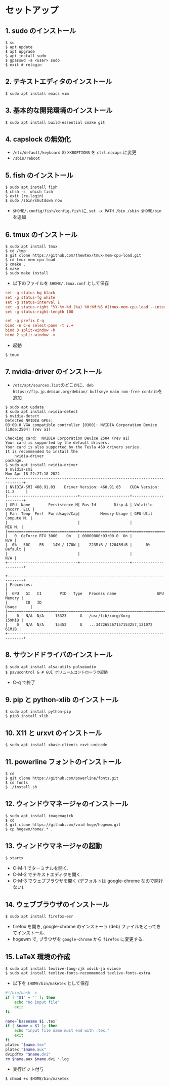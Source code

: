 # セットアップ
## 1. sudo のインストール
```shellsession
$ su
$ apt update
$ apt upgrade
$ apt install sudo
$ gpasswd -a <user> sudo
$ exit # relogin
```

## 2. テキストエディタのインストール

```shellsession
$ sudo apt install emacs vim
```

## 3. 基本的な開発環境のインストール
```shellsession
$ sudo apt install build-essential cmake git
```

## 4. capslock の無効化
- `/etc/default/keyboard` の `XKBOPTIONS` を `ctrl:nocaps` に変更
- `/sbin/reboot`

## 5. fish のインストール
```shellsession
$ sudo apt install fish
$ chsh -s `which fish`
$ exit (re-login)
$ sudo /sbin/shutdown now
```

- `$HOME/.config/fish/config.fish` に, `set -x PATH /bin /sbin $HOME/bin` を追加
    
## 6. tmux のインストール
```shellsession
$ sudo apt install tmux
$ cd /tmp
$ git clone https://github.com/thewtex/tmux-mem-cpu-load.git
$ cd tmux-mem-cpu-load
$ cmake .
$ make 
$ sudo make install
```

- 以下のファイルを `$HOME/.tmux.conf` として保存
```conf
set -g status-bg black
set -g status-fg white
set -g status-interval 1
set -g status-right "%Y-%m-%d (%a) %H:%M:%S #(tmux-mem-cpu-load --interval 1 --averages-count 0 --cpu-mode 1 --powerline-right --graph-lines 0)"
set -g status-right-length 100

set -g prefix C-q
bind -n C-o select-pane -t :.+
bind 3 split-window -h
bind 2 split-window -v
```

- 起動
```
$ tmux
```

## 7. nvidia-driver のインストール
- `/etc/apt/sources.list`のどこかに、`deb https://ftp.jp.debian.org/debian/ bullseye main non-free contrib`を追加
   
```
$ sudo apt update
$ sudo apt install nvidia-detect
$ nvidia-detect
Detected NVIDIA GPUs:
03:00.0 VGA compatible controller [0300]: NVIDIA Corporation Device [10de:2504] (rev a1)

Checking card:  NVIDIA Corporation Device 2504 (rev a1)
Your card is supported by the default drivers.
Your card is also supported by the Tesla 460 drivers series.
It is recommended to install the
    nvidia-driver
package.
$ sudo apt install nvidia-driver
$ nvidia-smi
Mon Apr 18 22:27:18 2022
+-----------------------------------------------------------------------------+
| NVIDIA-SMI 460.91.03    Driver Version: 460.91.03    CUDA Version: 11.2     |
|-------------------------------+----------------------+----------------------+
| GPU  Name        Persistence-M| Bus-Id        Disp.A | Volatile Uncorr. ECC |
| Fan  Temp  Perf  Pwr:Usage/Cap|         Memory-Usage | GPU-Util  Compute M. |
|                               |                      |               MIG M. |
|===============================+======================+======================|
|   0  GeForce RTX 3060    On   | 00000000:03:00.0  On |                  N/A |
|  0%   50C    P8    14W / 170W |    223MiB / 12045MiB |      0%      Default |
|                               |                      |                  N/A |
+-------------------------------+----------------------+----------------------+
                                                                               
+-----------------------------------------------------------------------------+
| Processes:                                                                  |
|  GPU   GI   CI        PID   Type   Process name                  GPU Memory |
|        ID   ID                                                   Usage      |
|=============================================================================|
|    0   N/A  N/A     15323      G   /usr/lib/xorg/Xorg                159MiB |
|    0   N/A  N/A     15452      G   ...347265267157153257,131072       61MiB |
+-----------------------------------------------------------------------------+
```

## 8. サウンドドライバのインストール
```shellsession
$ sudo apt install alsa-utils pulseaudio
$ pavucontrol & # GUI ボリュームコントローラの起動
```
- C-q で終了


## 9. pip と python-xlib のインストール
```shellsession
$ sudo apt install python-pip
$ pip3 install xlib
```

## 10. X11 と urxvt のインストール
```shellsession
$ sudo apt install xbase-clients rxvt-unicode 
```

## 11. powerline フォントのインストール
```shellsession
$ cd
$ git clone https://github.com/powerline/fonts.git
$ cd fonts
$ ./install.sh
```

## 12. ウィンドウマネージャのインストール
```shellsession
$ sudo apt install imagemagick
$ cd
$ git clone https://github.com/void-hoge/hogewm.git
$ cp hogewm/home/.* .
```

## 13. ウィンドウマネージャの起動
```shellsession
$ startx
```
- C-M-1 でターミナルを開く.
- C-M-2 でテキストエディタを開く.
- C-M-3 でウェブブラウザを開く (デフォルトは google-chrome なので開けない).

## 14. ウェブブラウザのインストール
```shellsession
$ sudo apt install firefox-esr
```
- firefox を開き, google-chrome のインストーラ (deb) ファイルをとってきてインストール.
- hogewm で, ブラウザを `google-chrome` から `firefox` に変更する.

## 15. LaTeX 環境の作成
```shellsession
$ sudo apt install texlive-lang-cjk xdvik-ja evince
$ sudo apt install texlive-fonts-recommended texlive-fonts-extra
```

- 以下を `$HOME/bin/maketex` として保存
```bash
#!/bin/bash -x
if [ "$1" = '' ]; then
	echo "no input file"
	exit
fi
​
name=`basename $1 .tex`
if [ $name = $1 ]; then
	echo "input file name must end with .tex."
	exit
fi
platex "$name.tex"
platex "$name.aux"
dvipdfmx "$name.dvi"
rm $name.aux $name.dvi *.log
```

- 実行ビット付与
```shellsession
$ chmod +x $HOME/bin/maketex
```
